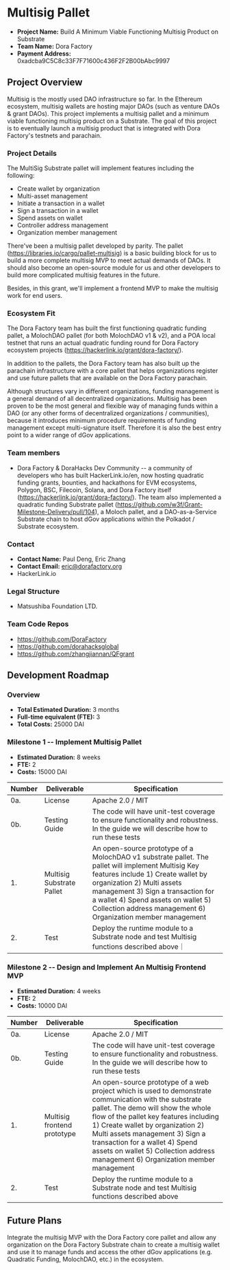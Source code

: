 

# Multisig Pallet

* **Project Name:** Build A Minimum Viable Functioning Multisig Product on Substrate
* **Team Name:** Dora Factory
* **Payment Address:** 0xadcba9C5C8c33F7F71600c436F2F2B00bAbc9997

## Project Overview

Multisig is the mostly used DAO infrastructure so far. In the Ethereum ecosystem, multisig wallets are hosting major DAOs (such as venture DAOs & grant DAOs). This project implements a multisig pallet and a minimum viable functioning multisig product on a Substrate. The goal of this project is to eventually launch a multisig product that is integrated with Dora Factory's testnets and parachain.


### Project Details 

The MultiSig Substrate pallet will implement features including the following:
- Create wallet by organization
- Multi-asset management
- Initiate a transaction in a wallet
- Sign a transaction in a wallet
- Spend assets on wallet
- Controller address management
- Organization member management

There've been a multisig pallet developed by parity. The pallet (https://libraries.io/cargo/pallet-multisig) is a basic building block for us to build a more complete multisig MVP to meet actual demands of DAOs. It should also become an open-source module for us and other developers to build more complicated multisig features in the future.

Besides, in this grant, we'll implement a frontend MVP to make the multisig work for end users.

### Ecosystem Fit 

The Dora Factory team has built the first functioning quadratic funding pallet, a MolochDAO pallet (for both MolochDAO v1 & v2), and a POA local testnet that runs an actual quadratic funding round for Dora Factory ecosystem projects (https://hackerlink.io/grant/dora-factory/).

In addition to the pallets, the Dora Factory team has also built up the parachain infrastructure with a core pallet that helps organizations register and use future pallets that are available on the Dora Factory parachain.

Although structures vary in different organizations, funding management is a general demand of all decentralized organizations. Multisig has been proven to be the most general and flexible way of managing funds within a DAO (or any other forms of decentralized organizations / communities), because it introduces minimum procedure requirements of funding management except multi-signature itself. Therefore it is also the best entry point to a wider range of dGov applications.

### Team members
* Dora Factory & DoraHacks Dev Community -- a community of developers who has built HackerLink.io/en, now hosting quadratic funding grants, bounties, and hackathons for EVM ecosystems, Polygon, BSC, Filecoin, Solana, and Dora Factory itself (https://hackerlink.io/grant/dora-factory/). The team also implemented a quadratic funding Substrate pallet (https://github.com/w3f/Grant-Milestone-Delivery/pull/104), a Moloch pallet, and a DAO-as-a-Service Substrate chain to host dGov applications within the Polkadot / Substrate ecosystem.

### Contact
* **Contact Name:** Paul Deng, Eric Zhang
* **Contact Email:** eric@dorafactory.org
* HackerLink.io

### Legal Structure 
* Matsushiba Foundation LTD.

### Team Code Repos
* https://github.com/DoraFactory
* https://github.com/dorahacksglobal
* https://github.com/zhangjiannan/QFgrant

## Development Roadmap

### Overview
* **Total Estimated Duration:** 3 months
* **Full-time equivalent (FTE):**  3
* **Total Costs:** 25000 DAI

### Milestone 1 -- Implement Multisig Pallet
* **Estimated Duration:** 8 weeks
* **FTE:**  2
* **Costs:**  15000 DAI

| Number | Deliverable | Specification |
| ------------- | ------------- | ------------- |
| 0a. | License | Apache 2.0 / MIT |
| 0b. | Testing Guide | The code will have unit-test coverage to ensure functionality and robustness. In the guide we will describe how to run these tests | 
| 1. | Multisig Substrate Pallet | An open-source prototype of a MolochDAO v1 substrate pallet. The pallet will implement Multisig Key features include 1) Create wallet by organization 2) Multi assets management 3) Sign a transaction for a wallet 4) Spend assets on wallet 5) Collection address management 6) Organization member management |
| 2. | Test | Deploy the runtime module to a Substrate node and test Multisig functions described above｜

### Milestone 2  -- Design and Implement An Multisig Frontend MVP
* **Estimated Duration:** 4 weeks
* **FTE:**  2
* **Costs:** 10000 DAI

| Number | Deliverable | Specification |
| ------------- | ------------- | ------------- |
| 0a. | License | Apache 2.0 / MIT |
| 0b. | Testing Guide | The code will have unit-test coverage to ensure functionality and robustness. In the guide we will describe how to run these tests | 
| 1. | Multisig frontend prototype | An open-source prototype of a web project which is used to demonstrate communication with the substrate pallet. The demo will show the whole flow of the pallet key features including 1) Create wallet by organization 2) Multi assets management 3) Sign a transaction for a wallet 4) Spend assets on wallet 5) Collection address management 6) Organization member management|
| 2. | Test | Deploy the runtime module to a Substrate node and test Multisig functions described above

## Future Plans

Integrate the multisig MVP with the Dora Factory core pallet and allow any organization on the Dora Factory Substrate chain to create a multisig wallet and use it to manage funds and access the other dGov applications (e.g. Quadratic Funding, MolochDAO, etc.) in the ecosystem.
